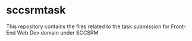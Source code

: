 # sccsrmtask
This repository contains the files related to the task submission for Front-End Web Dev domain under SCCSRM
